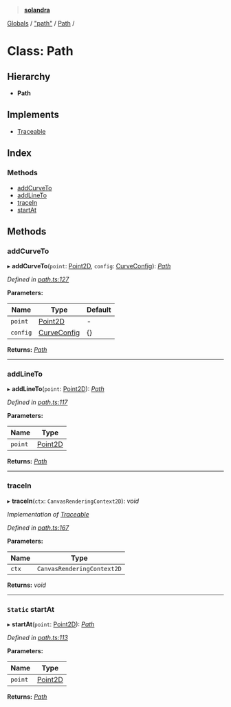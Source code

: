 > **[solandra](../README.md)**

[Globals](../README.md) / ["path"](../modules/_path_.md) / [Path](_path_.path.md) /

# Class: Path

## Hierarchy

* **Path**

## Implements

* [Traceable](../interfaces/_path_.traceable.md)

## Index

### Methods

* [addCurveTo](_path_.path.md#addcurveto)
* [addLineTo](_path_.path.md#addlineto)
* [traceIn](_path_.path.md#tracein)
* [startAt](_path_.path.md#static-startat)

## Methods

###  addCurveTo

▸ **addCurveTo**(`point`: [Point2D](../modules/_types_play_.md#point2d), `config`: [CurveConfig](../modules/_path_.md#curveconfig)): *[Path](_path_.path.md)*

*Defined in [path.ts:127](https://github.com/jamesporter/solandra/blob/50bf90a/src/lib/path.ts#L127)*

**Parameters:**

Name | Type | Default |
------ | ------ | ------ |
`point` | [Point2D](../modules/_types_play_.md#point2d) | - |
`config` | [CurveConfig](../modules/_path_.md#curveconfig) |  {} |

**Returns:** *[Path](_path_.path.md)*

___

###  addLineTo

▸ **addLineTo**(`point`: [Point2D](../modules/_types_play_.md#point2d)): *[Path](_path_.path.md)*

*Defined in [path.ts:117](https://github.com/jamesporter/solandra/blob/50bf90a/src/lib/path.ts#L117)*

**Parameters:**

Name | Type |
------ | ------ |
`point` | [Point2D](../modules/_types_play_.md#point2d) |

**Returns:** *[Path](_path_.path.md)*

___

###  traceIn

▸ **traceIn**(`ctx`: `CanvasRenderingContext2D`): *void*

*Implementation of [Traceable](../interfaces/_path_.traceable.md)*

*Defined in [path.ts:167](https://github.com/jamesporter/solandra/blob/50bf90a/src/lib/path.ts#L167)*

**Parameters:**

Name | Type |
------ | ------ |
`ctx` | `CanvasRenderingContext2D` |

**Returns:** *void*

___

### `Static` startAt

▸ **startAt**(`point`: [Point2D](../modules/_types_play_.md#point2d)): *[Path](_path_.path.md)*

*Defined in [path.ts:113](https://github.com/jamesporter/solandra/blob/50bf90a/src/lib/path.ts#L113)*

**Parameters:**

Name | Type |
------ | ------ |
`point` | [Point2D](../modules/_types_play_.md#point2d) |

**Returns:** *[Path](_path_.path.md)*